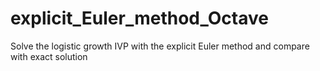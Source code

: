 # explicit_Euler_method_Octave
Solve the logistic growth IVP with the explicit Euler method and compare with exact solution

